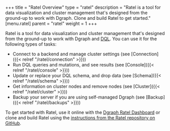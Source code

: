 +++
title = "Ratel Overview"
type = "ratel"
description = "Ratel is a tool for data visualization and cluster management that's designed from the ground-up to work with Dgraph. Clone and build Ratel to get started."
[menu.ratel]
    parent = "ratel"
    weight = 1
+++

Ratel is a tool for data visualization and cluster management that's designed
from the ground-up to work with Dgraph and [DQL](/dql/). You can use it for the following types of tasks:

* Connect to a backend and manage cluster settings (see [Connection]({{< relref "/ratel/connection" >}}))
* Run DQL queries and mutations, and see results (see [Console]({{< relref "/ratel/console" >}}))
* Update or replace your DQL schema, and drop data (see [Schema]({{< relref "/ratel/schema" >}}))
* Get information on cluster nodes and remove nodes (see [Cluster]({{< relref "/ratel/cluster" >}}))
* Backup your server if you are using self-managed Dgraph (see [Backup]({{< relref "/ratel/backups" >}}))

To get started with Ratel, use it online with the [Dgraph Ratel Dashboard](https://play.dgraph.io) or clone and build Ratel using the [instructions
from the Ratel repository on GitHub](https://github.com/dgraph-io/ratel/blob/master/INSTRUCTIONS.md).